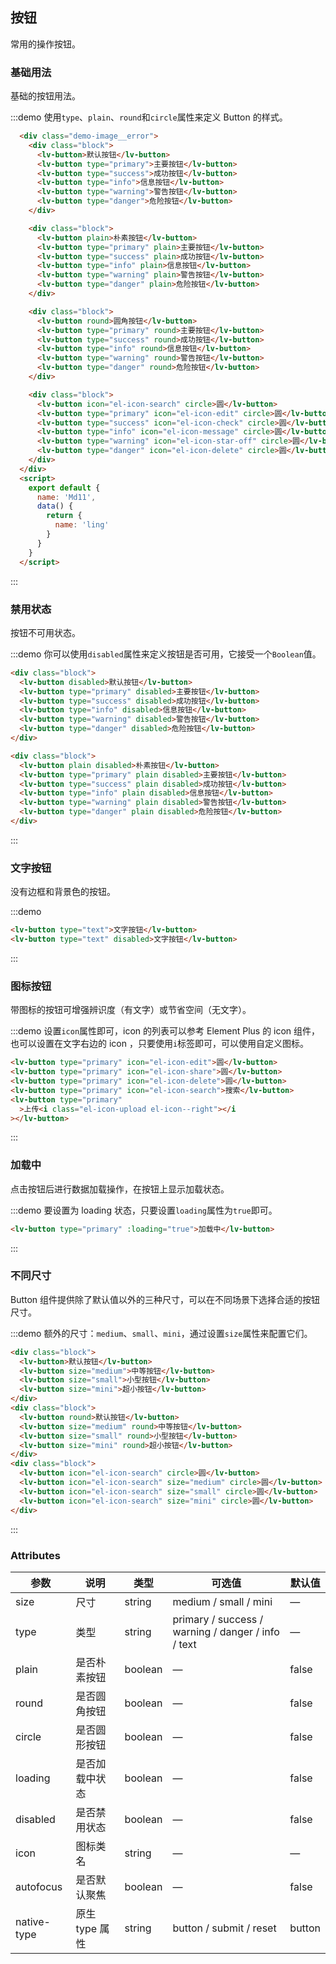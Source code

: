 ## 按钮

常用的操作按钮。

### 基础用法

基础的按钮用法。

:::demo 使用`type`、`plain`、`round`和`circle`属性来定义 Button 的样式。
```html
  <div class="demo-image__error">
    <div class="block">
      <lv-button>默认按钮</lv-button>
      <lv-button type="primary">主要按钮</lv-button>
      <lv-button type="success">成功按钮</lv-button>
      <lv-button type="info">信息按钮</lv-button>
      <lv-button type="warning">警告按钮</lv-button>
      <lv-button type="danger">危险按钮</lv-button>
    </div>

    <div class="block">
      <lv-button plain>朴素按钮</lv-button>
      <lv-button type="primary" plain>主要按钮</lv-button>
      <lv-button type="success" plain>成功按钮</lv-button>
      <lv-button type="info" plain>信息按钮</lv-button>
      <lv-button type="warning" plain>警告按钮</lv-button>
      <lv-button type="danger" plain>危险按钮</lv-button>
    </div>

    <div class="block">
      <lv-button round>圆角按钮</lv-button>
      <lv-button type="primary" round>主要按钮</lv-button>
      <lv-button type="success" round>成功按钮</lv-button>
      <lv-button type="info" round>信息按钮</lv-button>
      <lv-button type="warning" round>警告按钮</lv-button>
      <lv-button type="danger" round>危险按钮</lv-button>
    </div>

    <div class="block">
      <lv-button icon="el-icon-search" circle>圆</lv-button>
      <lv-button type="primary" icon="el-icon-edit" circle>圆</lv-button>
      <lv-button type="success" icon="el-icon-check" circle>圆</lv-button>
      <lv-button type="info" icon="el-icon-message" circle>圆</lv-button>
      <lv-button type="warning" icon="el-icon-star-off" circle>圆</lv-button>
      <lv-button type="danger" icon="el-icon-delete" circle>圆</lv-button>
    </div>
  </div>
  <script>
    export default {
      name: 'Md11',
      data() {
        return {
          name: 'ling'
        }
      }
    }
  </script>
```
:::

### 禁用状态

按钮不可用状态。

:::demo 你可以使用`disabled`属性来定义按钮是否可用，它接受一个`Boolean`值。

```html
<div class="block">
  <lv-button disabled>默认按钮</lv-button>
  <lv-button type="primary" disabled>主要按钮</lv-button>
  <lv-button type="success" disabled>成功按钮</lv-button>
  <lv-button type="info" disabled>信息按钮</lv-button>
  <lv-button type="warning" disabled>警告按钮</lv-button>
  <lv-button type="danger" disabled>危险按钮</lv-button>
</div>

<div class="block">
  <lv-button plain disabled>朴素按钮</lv-button>
  <lv-button type="primary" plain disabled>主要按钮</lv-button>
  <lv-button type="success" plain disabled>成功按钮</lv-button>
  <lv-button type="info" plain disabled>信息按钮</lv-button>
  <lv-button type="warning" plain disabled>警告按钮</lv-button>
  <lv-button type="danger" plain disabled>危险按钮</lv-button>
</div>
```

:::

### 文字按钮

没有边框和背景色的按钮。

:::demo

```html
<lv-button type="text">文字按钮</lv-button>
<lv-button type="text" disabled>文字按钮</lv-button>
```

:::

### 图标按钮

带图标的按钮可增强辨识度（有文字）或节省空间（无文字）。

:::demo 设置`icon`属性即可，icon 的列表可以参考 Element Plus 的 icon 组件，也可以设置在文字右边的 icon ，只要使用`i`标签即可，可以使用自定义图标。

```html
<lv-button type="primary" icon="el-icon-edit">圆</lv-button>
<lv-button type="primary" icon="el-icon-share">圆</lv-button>
<lv-button type="primary" icon="el-icon-delete">圆</lv-button>
<lv-button type="primary" icon="el-icon-search">搜索</lv-button>
<lv-button type="primary"
  >上传<i class="el-icon-upload el-icon--right"></i
></lv-button>
```

:::

### 加载中

点击按钮后进行数据加载操作，在按钮上显示加载状态。

:::demo 要设置为 loading 状态，只要设置`loading`属性为`true`即可。

```html
<lv-button type="primary" :loading="true">加载中</lv-button>
```

:::

### 不同尺寸

Button 组件提供除了默认值以外的三种尺寸，可以在不同场景下选择合适的按钮尺寸。

:::demo 额外的尺寸：`medium`、`small`、`mini`，通过设置`size`属性来配置它们。

```html
<div class="block">
  <lv-button>默认按钮</lv-button>
  <lv-button size="medium">中等按钮</lv-button>
  <lv-button size="small">小型按钮</lv-button>
  <lv-button size="mini">超小按钮</lv-button>
</div>
<div class="block">
  <lv-button round>默认按钮</lv-button>
  <lv-button size="medium" round>中等按钮</lv-button>
  <lv-button size="small" round>小型按钮</lv-button>
  <lv-button size="mini" round>超小按钮</lv-button>
</div>
<div class="block">
  <lv-button icon="el-icon-search" circle>圆</lv-button>
  <lv-button icon="el-icon-search" size="medium" circle>圆</lv-button>
  <lv-button icon="el-icon-search" size="small" circle>圆</lv-button>
  <lv-button icon="el-icon-search" size="mini" circle>圆</lv-button>
</div>
```

:::

### Attributes

| 参数        | 说明           | 类型    | 可选值                                             | 默认值 |
| ----------- | -------------- | ------- | -------------------------------------------------- | ------ |
| size        | 尺寸           | string  | medium / small / mini                              | —      |
| type        | 类型           | string  | primary / success / warning / danger / info / text | —      |
| plain       | 是否朴素按钮   | boolean | —                                                  | false  |
| round       | 是否圆角按钮   | boolean | —                                                  | false  |
| circle      | 是否圆形按钮   | boolean | —                                                  | false  |
| loading     | 是否加载中状态 | boolean | —                                                  | false  |
| disabled    | 是否禁用状态   | boolean | —                                                  | false  |
| icon        | 图标类名       | string  | —                                                  | —      |
| autofocus   | 是否默认聚焦   | boolean | —                                                  | false  |
| native-type | 原生 type 属性 | string  | button / submit / reset                            | button |
